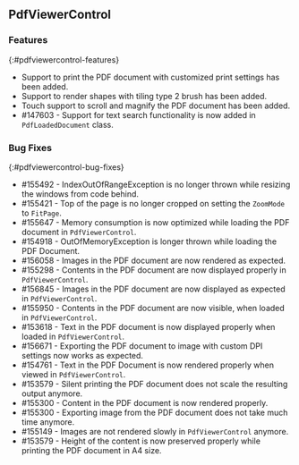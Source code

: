 ## PdfViewerControl

### Features
{:#pdfviewercontrol-features}

* Support to print the PDF document with customized print settings has been added.
* Support to render shapes with tiling type 2 brush has been added.
* Touch support to scroll and magnify the PDF document has been added.
* \#147603 - Support for text search functionality is now added in `PdfLoadedDocument` class.

### Bug Fixes
{:#pdfviewercontrol-bug-fixes}

* \#155492 - IndexOutOfRangeException is no longer thrown while resizing the windows from code behind.
* \#155421 - Top of the page is no longer cropped on setting the `ZoomMode` to `FitPage`.
* \#155647 - Memory consumption is now optimized while loading the PDF document in `PdfViewerControl`.
* \#154918 - OutOfMemoryException is longer thrown while loading the PDF Document.
* \#156058 - Images in the PDF document are now rendered as expected.
* \#155298 - Contents in the PDF document are now displayed properly in `PdfViewerControl`.
* \#156845 - Images in the PDF document are now displayed as expected in `PdfViewerControl`.
* \#155950 - Contents in the PDF document are now visible, when loaded in `PdfViewerControl`.
* \#153618 - Text in the PDF document is now displayed properly when loaded in `PdfViewerControl`.
* \#156671 - Exporting the PDF document to image with custom DPI settings now works as expected.
* \#154761 - Text in the PDF Document is now rendered properly when viewed in `PdfViewerControl`.
* \#153579 - Silent printing the PDF document does not scale the resulting output anymore.
* \#155300 - Content in the PDF document is now rendered properly.
* \#155300 - Exporting image from the PDF document does not take much time anymore.
* \#155149 - Images are not rendered slowly in `PdfViewerControl` anymore.
* \#153579 - Height of the content is now preserved properly while printing the PDF document in A4 size.
